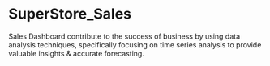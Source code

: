 # SuperStore_Sales
Sales Dashboard contribute to the success of business by using data analysis techniques, specifically focusing on time series analysis to provide valuable insights &amp; accurate forecasting.
